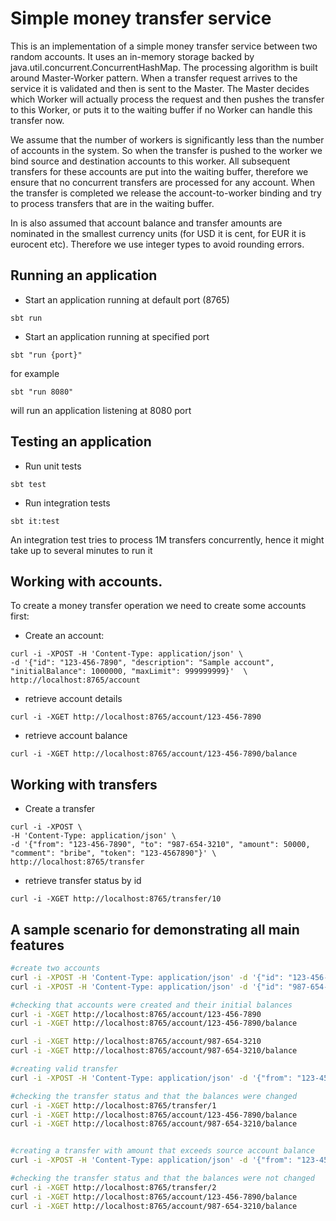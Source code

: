 # Simple money transfer service

This is an implementation of a simple money transfer service between two random accounts. It uses an in-memory storage
backed by java.util.concurrent.ConcurrentHashMap. The processing algorithm is built around Master-Worker pattern. When a
transfer request arrives to the service it is validated and then is sent to the Master. The Master decides which Worker
will actually process the request and then pushes the transfer to this Worker, or puts it to the waiting buffer if no
Worker can handle this transfer now.

We assume that the number of workers is significantly less than the number of accounts in the system. So when the transfer is
pushed to the worker we bind source and destination accounts to this worker. All subsequent transfers for these accounts
are put into the waiting buffer, therefore we ensure that no concurrent transfers are processed for any account. When the
transfer is completed we release the account-to-worker binding and try to process transfers that are in the waiting buffer.   

In is also assumed that account balance and transfer amounts are nominated in the smallest currency units (for USD it is cent, 
for EUR it is eurocent etc). Therefore we use integer types to avoid rounding errors.

## Running an application

- Start an application running at default port (8765)
```
sbt run
```

- Start an application running at specified port
```
sbt "run {port}"
```

for example
```
sbt "run 8080"
```
will run an application listening at 8080 port

## Testing an application

- Run unit tests
```
sbt test
```

- Run integration tests
```
sbt it:test
```

An integration test tries to process 1M transfers concurrently, hence it might take up to several minutes to run it


## Working with accounts.

To create a money transfer operation we need to create some accounts first:

- Create an account:
```
curl -i -XPOST -H 'Content-Type: application/json' \
-d '{"id": "123-456-7890", "description": "Sample account", "initialBalance": 1000000, "maxLimit": 999999999}'  \
http://localhost:8765/account
```

- retrieve account details
```
curl -i -XGET http://localhost:8765/account/123-456-7890
```

- retrieve account balance
```
curl -i -XGET http://localhost:8765/account/123-456-7890/balance
```

## Working with transfers

- Create a transfer
```
curl -i -XPOST \
-H 'Content-Type: application/json' \
-d '{"from": "123-456-7890", "to": "987-654-3210", "amount": 50000, "comment": "bribe", "token": "123-4567890"}' \
http://localhost:8765/transfer
```

- retrieve transfer status by id
```
curl -i -XGET http://localhost:8765/transfer/10
```

## A sample scenario for demonstrating all main features
```bash
#create two accounts
curl -i -XPOST -H 'Content-Type: application/json' -d '{"id": "123-456-7890", "description": "Sample account", "initialBalance": 100000, "maxLimit": 999999999}'  http://localhost:8765/account
curl -i -XPOST -H 'Content-Type: application/json' -d '{"id": "987-654-3210", "description": "Another account", "initialBalance": 100000, "maxLimit": 999999999}'  http://localhost:8765/account

#checking that accounts were created and their initial balances
curl -i -XGET http://localhost:8765/account/123-456-7890
curl -i -XGET http://localhost:8765/account/123-456-7890/balance

curl -i -XGET http://localhost:8765/account/987-654-3210
curl -i -XGET http://localhost:8765/account/987-654-3210/balance

#creating valid transfer
curl -i -XPOST -H 'Content-Type: application/json' -d '{"from": "123-456-7890", "to": "987-654-3210", "amount": 50000, "comment": "bribe", "token": "123-4567891"}' http://localhost:8765/transfer

#checking the transfer status and that the balances were changed
curl -i -XGET http://localhost:8765/transfer/1
curl -i -XGET http://localhost:8765/account/123-456-7890/balance
curl -i -XGET http://localhost:8765/account/987-654-3210/balance


#creating a transfer with amount that exceeds source account balance
curl -i -XPOST -H 'Content-Type: application/json' -d '{"from": "123-456-7890", "to": "987-654-3210", "amount": 500000, "comment": "bribe", "token": "123-4567892"}' http://localhost:8765/transfer

#checking the transfer status and that the balances were not changed
curl -i -XGET http://localhost:8765/transfer/2
curl -i -XGET http://localhost:8765/account/123-456-7890/balance
curl -i -XGET http://localhost:8765/account/987-654-3210/balance

```
